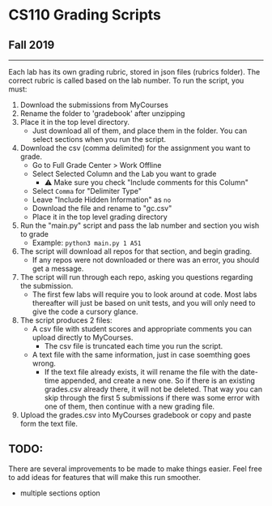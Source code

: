 # CS110 Grading Scripts
## Fall 2019

***

Each lab has its own grading rubric, stored in json files (rubrics folder). The correct rubric is called based on the lab number. To run the script, you must:
1. Download the submissions from MyCourses
2. Rename the folder to 'gradebook' after unzipping
3. Place it in the top level directory.
    * Just download all of them, and place them in the folder. You can select sections when you run the script.
4. Download the csv (comma delimited) for the assignment you want to grade.
    * Go to Full Grade Center > Work Offline
    * Select Selected Column and the Lab you want to grade
        * :warning: Make sure you check "Include comments for this Column"
    * Select `Comma` for "Delimiter Type"
    * Leave "Include Hidden Information" as `no`
    * Download the file and rename to "gc.csv"
    * Place it in the top level grading directory
5. Run the "main.py" script and pass the lab number and section you wish to grade
    * Example: `python3 main.py 1 A51`
6. The script will download all repos for that section, and begin grading.
    * If any repos were not downloaded or there was an error, you should get a message.
7. The script will run through each repo, asking you questions regarding the submission.
    * The first few labs will require you to look around at code. Most labs thereafter will just be based on unit tests, and you will only need to give the code a cursory glance.
8. The script produces 2 files:
    * A csv file with student scores and appropriate comments you can upload directly to MyCourses.
        * The csv file is truncated each time you run the script.
    * A text file with the same information, just in case soemthing goes wrong.
        * If the text file already exists, it will rename the file with the date-time appended, and create a new one. So if there is an existing grades.csv already there, it will not be deleted. That way you can skip through the first 5 submissions if there was some error with one of them, then continue with a new grading file.
9. Upload the grades.csv into MyCourses gradebook or copy and paste form the text file.

## TODO:
There are several improvements to be made to make things easier. Feel free to add ideas for features that will make this run smoother.
* multiple sections option
